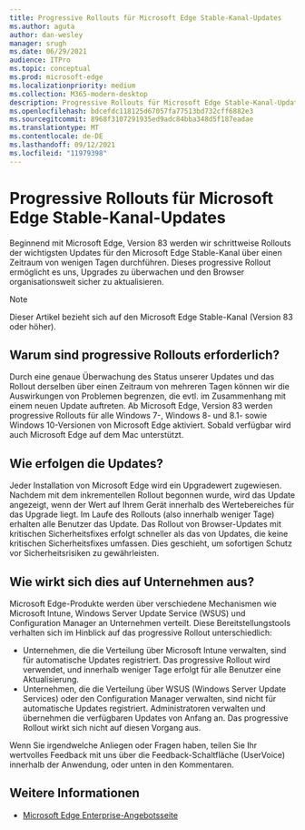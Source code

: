 ```yaml
---
title: Progressive Rollouts für Microsoft Edge Stable-Kanal-Updates
ms.author: aguta
author: dan-wesley
manager: srugh
ms.date: 06/29/2021
audience: ITPro
ms.topic: conceptual
ms.prod: microsoft-edge
ms.localizationpriority: medium
ms.collection: M365-modern-desktop
description: Progressive Rollouts für Microsoft Edge Stable-Kanal-Updates
ms.openlocfilehash: bdcefdc118125d67057fa77513bd732cff6882e3
ms.sourcegitcommit: 8968f3107291935ed9adc84bba348d5f187eadae
ms.translationtype: MT
ms.contentlocale: de-DE
ms.lasthandoff: 09/12/2021
ms.locfileid: "11979398"
---
```

# <a name="progressive-rollouts-for-microsoft-edge-stable-channel-updates"></a>Progressive Rollouts für Microsoft Edge Stable-Kanal-Updates

Beginnend mit Microsoft Edge, Version 83 werden wir schrittweise Rollouts der wichtigsten Updates für den Microsoft Edge Stable-Kanal über einen Zeitraum von wenigen Tagen durchführen. Dieses progressive Rollout ermöglicht es uns, Upgrades zu überwachen und den Browser organisationsweit sicher zu aktualisieren.

> [!NOTE]
> Dieser Artikel bezieht sich auf den Microsoft Edge Stable-Kanal (Version 83 oder höher).

## <a name="why-do-we-need-progressive-rollout"></a>Warum sind progressive Rollouts erforderlich?

Durch eine genaue Überwachung des Status unserer Updates und das Rollout derselben über einen Zeitraum von mehreren Tagen können wir die Auswirkungen von Problemen begrenzen, die evtl. im Zusammenhang mit einem neuen Update auftreten. Ab Microsoft Edge, Version 83 werden progressive Rollouts für alle Windows 7-, Windows 8- und 8.1- sowie Windows 10-Versionen von Microsoft Edge aktiviert. Sobald verfügbar wird auch Microsoft Edge auf dem Mac unterstützt.

## <a name="how-will-the-updates-work"></a>Wie erfolgen die Updates?

Jeder Installation von Microsoft Edge wird ein Upgradewert zugewiesen. Nachdem mit dem inkrementellen Rollout begonnen wurde, wird das Update angezeigt, wenn der Wert auf Ihrem Gerät innerhalb des Wertebereiches für das Upgrade liegt. Im Laufe des Rollouts (also innerhalb weniger Tage) erhalten alle Benutzer das Update. Das Rollout von Browser-Updates mit kritischen Sicherheitsfixes erfolgt schneller als das von Updates, die keine kritischen Sicherheitsfixes umfassen. Dies geschieht, um sofortigen Schutz vor Sicherheitsrisiken zu gewährleisten.

## <a name="how-does-this-affect-enterprises"></a>Wie wirkt sich dies auf Unternehmen aus?

Microsoft Edge-Produkte werden über verschiedene Mechanismen wie Microsoft Intune, Windows Server Update Service (WSUS) und Configuration Manager an Unternehmen verteilt. Diese Bereitstellungstools verhalten sich im Hinblick auf das progressive Rollout unterschiedlich:

- Unternehmen, die die Verteilung über Microsoft Intune verwalten, sind für automatische Updates registriert. Das progressive Rollout wird verwendet, und innerhalb weniger Tage erfolgt für alle Benutzer eine Aktualisierung.
- Unternehmen, die die Verteilung über WSUS (Windows Server Update Services) oder den Configuration Manager verwalten, sind nicht für automatische Updates registriert. Administratoren verwalten und übernehmen die verfügbaren Updates von Anfang an. Das progressive Rollout wirkt sich nicht auf diesen Vorgang aus.

Wenn Sie irgendwelche Anliegen oder Fragen haben, teilen Sie Ihr wertvolles Feedback mit uns über die Feedback-Schaltfläche (UserVoice) innerhalb der Anwendung, oder unten in den Kommentaren.

## <a name="see-also"></a>Weitere Informationen

- [Microsoft Edge Enterprise-Angebotsseite](https://aka.ms/EdgeEnterprise)
